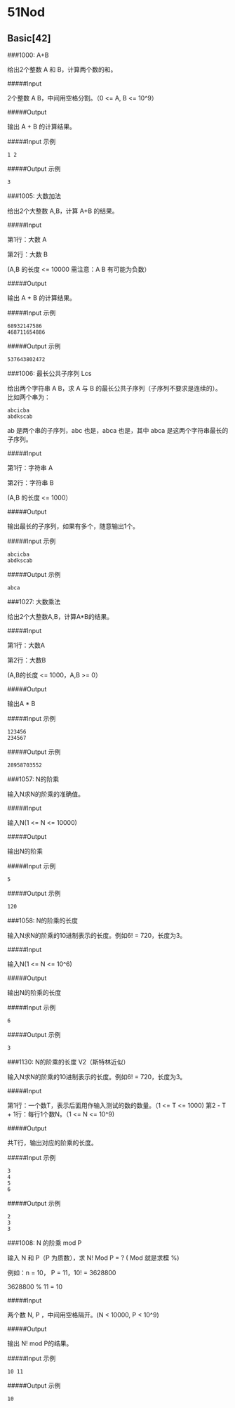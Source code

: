 # 51Nod

## Basic[42]

###1000: A+B

给出2个整数 A 和 B，计算两个数的和。

#####Input

2个整数 A B，中间用空格分割。（0 <= A, B <= 10^9）

#####Output

输出 A + B 的计算结果。

#####Input 示例

    1 2

#####Output 示例

    3

###1005: 大数加法

给出2个大整数 A,B，计算 A+B 的结果。

#####Input

第1行：大数 A

第2行：大数 B 

(A,B 的长度 <= 10000 需注意：A B 有可能为负数）

#####Output

输出 A + B 的计算结果。

#####Input 示例

    68932147586
    468711654886

#####Output 示例

    537643802472

###1006: 最长公共子序列 Lcs

给出两个字符串 A B，求 A 与 B 的最长公共子序列（子序列不要求是连续的）。
比如两个串为：

    abcicba
    abdkscab

ab 是两个串的子序列，abc 也是，abca 也是，其中 abca 是这两个字符串最长的子序列。

#####Input

第1行：字符串 A

第2行：字符串 B

(A,B 的长度 <= 1000）

#####Output

输出最长的子序列，如果有多个，随意输出1个。

#####Input 示例

    abcicba
    abdkscab

#####Output 示例

    abca

###1027: 大数乘法

给出2个大整数A,B，计算A*B的结果。

#####Input

第1行：大数A

第2行：大数B

(A,B的长度 <= 1000，A,B >= 0）

#####Output

输出A * B

#####Input 示例

    123456
    234567

#####Output 示例

    28958703552

###1057: N的阶乘

输入N求N的阶乘的准确值。

#####Input

输入N(1 <= N <= 10000)

#####Output

输出N的阶乘

#####Input 示例

    5

#####Output 示例

    120

###1058: N的阶乘的长度

输入N求N的阶乘的10进制表示的长度。例如6! = 720，长度为3。

#####Input

输入N(1 <= N <= 10^6)

#####Output

输出N的阶乘的长度

#####Input 示例

    6

#####Output 示例

    3

###1130: N的阶乘的长度 V2（斯特林近似）

输入N求N的阶乘的10进制表示的长度。例如6! = 720，长度为3。

#####Input

第1行：一个数T，表示后面用作输入测试的数的数量。（1 <= T <= 1000)
第2 - T + 1行：每行1个数N。（1 <= N <= 10^9)

#####Output

共T行，输出对应的阶乘的长度。

#####Input 示例

    3
    4
    5
    6

#####Output 示例

    2
    3
    3

###1008: N 的阶乘 mod P

输入 N 和 P（P 为质数），求 N! Mod P = ? ( Mod 就是求模 %)

例如：n = 10， P = 11，10! = 3628800

3628800 % 11 = 10

#####Input

两个数 N, P ，中间用空格隔开。(N < 10000, P < 10^9)

#####Output

输出 N! mod P的结果。

#####Input 示例

    10 11

#####Output 示例

    10